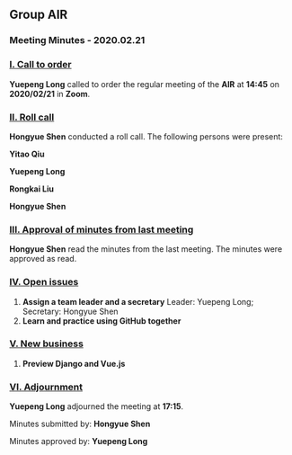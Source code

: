 ## Group AIR

### Meeting Minutes - 2020.02.21



### <u>I. Call to order</u>

​**Yuepeng Long** called to order the regular meeting of the **AIR** at **14:45** on **2020/02/21** in **Zoom**.

### <u>II. Roll call</u>

**Hongyue Shen** conducted a roll call. The following persons were present:

**Yitao Qiu**

**Yuepeng Long**

**Rongkai Liu**

**Hongyue Shen**

### <u>III. Approval of minutes from last meeting</u>

**Hongyue Shen** read the minutes from the last meeting. The minutes were approved as read.

### <u>IV. Open issues</u>

1. **Assign a team leader and a secretary**
	Leader: Yuepeng Long; Secretary: Hongyue Shen
2. **Learn and practice using GitHub together**

### <u>V. New business</u>

1. **Preview Django and Vue.js**

### <u>VI. Adjournment</u>

**Yuepeng Long** adjourned the meeting at **17:15**.

Minutes submitted by: **Hongyue Shen**

Minutes approved by: **Yuepeng Long**
